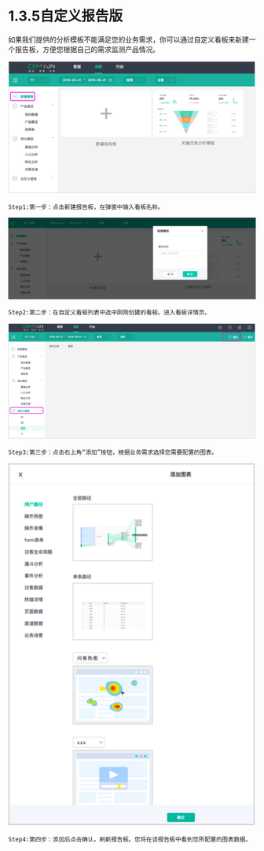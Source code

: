 # 1.3.5自定义报告版

如果我们提供的分析模板不能满足您的业务需求，你可以通过自定义看板来新建一个报告板，方便您根据自己的需求监测产品情况。

![&#x81EA;&#x5B9A;&#x4E49;&#x770B;&#x677F;&#x56FE;](../../.gitbook/assets/image%20%287%29.png)

```text
Step1:第一步：点击新建报告板，在弹窗中输入看板名称。
```

![&#x65B0;&#x5EFA;&#x770B;&#x677F;&#x5F39;&#x7A97;&#x56FE;](../../.gitbook/assets/image%20%285%29.png)

```text
Step2:第二步：在自定义看板列表中选中刚刚创建的看板。进入看板详情页。
```

![&#x81EA;&#x5B9A;&#x4E49;&#x770B;&#x677F;&#x5217;&#x8868;&#x56FE;](../../.gitbook/assets/image%20%2866%29.png)

```text
Step3:第三步：点击右上角“添加”按钮，根据业务需求选择您需要配置的图表。
```

![&#x6DFB;&#x52A0;&#x56FE;&#x6807;&#x5F39;&#x7A97;&#x56FE;](../../.gitbook/assets/image%20%284%29.png)

```text
Step4:第四步：添加后点击确认，刷新报告板。您将在该报告板中看到您所配置的图表数据。
```

